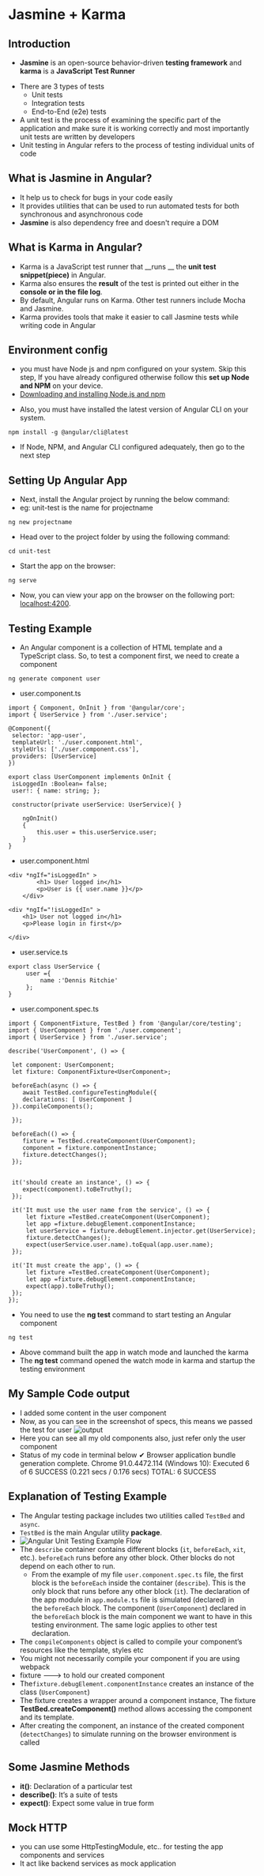 # Jasmine + Karma
## Introduction
*  __Jasmine__ is an open-source behavior-driven __testing framework__ and __karma__ is a __JavaScript Test Runner__
- There are 3 types of tests
	-   Unit tests
	-   Integration tests
	-   End-to-End (e2e) tests
- A unit test is the process of examining the specific part of the application and make sure it is working correctly and most importantly unit tests are written by developers
- Unit testing in Angular refers to the process of testing individual units of code

 ## What is Jasmine in Angular?
 - It help us to check for bugs in your code easily
 - It provides utilities that can be used to run automated tests for both synchronous and asynchronous code
 - **Jasmine** is also dependency free and doesn't require a DOM

## What is Karma in Angular?
- Karma is a JavaScript test runner that __runs __  the __unit test snippet(piece)__ in Angular.
- Karma also ensures the __result__ of the test is printed out either in the __console or in the file log__.
- By default, Angular runs on Karma. Other test runners include Mocha and Jasmine.
- Karma provides tools that make it easier to call Jasmine tests while writing code in Angular

##  Environment config
*  you must have Node js and npm configured on your system. Skip this step, If you have already configured otherwise follow this __set up Node and NPM__ on your device.
*  [Downloading and installing Node.js and npm](https://docs.npmjs.com/downloading-and-installing-node-js-and-npm)
- Also, you must have installed the latest version of Angular CLI on your system.

```
npm install -g @angular/cli@latest
```

- If Node, NPM, and Angular CLI configured adequately, then go to the next step

## Setting Up Angular App
- Next, install the Angular project by running the below command:
- eg: unit-test is the name for projectname
```
ng new projectname 
```

- Head over to the project folder by using the following command:
```
cd unit-test
```

- Start the app on the browser:
```
ng serve 
```

- Now, you can view your app on the browser on the following port: [localhost:4200](http://localhost:4200/).

## Testing Example
- An Angular component is a collection of HTML template and a TypeScript class. So, to test a component first, we need to create a component

```
ng generate component user
```

- user.component.ts 

```
import { Component, OnInit } from '@angular/core';
import { UserService } from './user.service';
  
@Component({
 selector: 'app-user',
 templateUrl: './user.component.html',
 styleUrls: ['./user.component.css'],
 providers: [UserService]
})

export class UserComponent implements OnInit {
 isLoggedIn :Boolean= false;
 user!: { name: string; };

 constructor(private userService: UserService){ }

	ngOnInit()
	{
		this.user = this.userService.user;
	}
}
```

* user.component.html

```
<div *ngIf="isLoggedIn" >
 		<h1> User logged in</h1>
 		<p>User is {{ user.name }}</p>
	</div>

<div *ngIf="!isLoggedIn" >
 	<h1> User not logged in</h1>
 	<p>Please login in first</p>

</div>
```
* user.service.ts
```
export class UserService {
	 user ={ 
		 name :'Dennis Ritchie'
	 };
}
```
*   user.component.spec.ts

``` 
import { ComponentFixture, TestBed } from '@angular/core/testing';
import { UserComponent } from './user.component';
import { UserService } from './user.service';

describe('UserComponent', () => {

 let component: UserComponent;
 let fixture: ComponentFixture<UserComponent>;

 beforeEach(async () => {
 	await TestBed.configureTestingModule({
 	declarations: [ UserComponent ]
 }).compileComponents();

 });

 beforeEach(() => {
 	fixture = TestBed.createComponent(UserComponent);
 	component = fixture.componentInstance;
 	fixture.detectChanges();
 });

 
 it('should create an instance', () => {
 	expect(component).toBeTruthy();
 });

 it('It must use the user name from the service', () => {
	 let fixture =TestBed.createComponent(UserComponent);
	 let app =fixture.debugElement.componentInstance;
	 let userService = fixture.debugElement.injector.get(UserService);
	 fixture.detectChanges();
	 expect(userService.user.name).toEqual(app.user.name);
 });

 it('It must create the app', () => {
	 let fixture =TestBed.createComponent(UserComponent);
	 let app =fixture.debugElement.componentInstance;
	 expect(app).toBeTruthy();
 });
});
```

- You need to use the **ng test** command to start testing an Angular component

```
ng test
```

- Above command built the app in watch mode and launched the karma
- The **ng test** command opened the watch mode in karma and startup the testing environment

## My Sample Code output
* I added some content in the user component
*  Now, as you can see in the screenshot of specs, this means we passed the test for user
 ![output](https://user-images.githubusercontent.com/55552785/125243815-34360400-e30c-11eb-9ce0-c295eab1bfa9.JPG)
* Here you can see all my old components also, just refer only the user component 
*  Status of my code in terminal below
 ✔ Browser application bundle generation complete.
Chrome 91.0.4472.114 (Windows 10): Executed 6 of 6 SUCCESS (0.221 secs / 0.176 secs)
TOTAL: 6 SUCCESS

## Explanation of Testing Example

- The Angular testing package includes two utilities called `TestBed` and `async`. 
- `TestBed` is the main Angular utility __package__.
- ![Angular Unit Testing Example Flow](https://blog.logrocket.com/wp-content/uploads/2018/10/angular-unit-testing-example-flow.jpeg)
- The `describe` container contains different blocks (`it`, `beforeEach`, `xit`, etc.). `beforeEach` runs before any other block. Other blocks do not depend on each other to run.
	- From the example of my file `user.component.spec.ts` file, the first block is the `beforeEach` inside the container (`describe`). This is the only block that runs before any other block (`it`). The declaration of the app module in `app.module.ts` file is simulated (declared) in the `beforeEach` block. The component (`UserComponent`) declared in the `beforeEach` block is the main component we want to have in this testing environment. The same logic applies to other test declaration.
- The `compileComponents` object is called to compile your component’s resources like the template, styles etc
-  You might not necessarily compile your component if you are using webpack
-  fixture ---> to hold our created component 
-  The`fixture.debugElement.componentInstance` creates an instance of the class (`UserComponent`) 
-  The fixture creates a wrapper around a component instance, The fixture **TestBed.createComponent()** method allows accessing the component and its template.
-  After creating the component, an instance of the created component (`detectChanges`) to simulate running on the browser environment is called

## Some Jasmine Methods
-	**it()**: Declaration of a particular test
-   **describe()**: It’s a suite of tests
-   **expect()**: Expect some value in true form

## Mock HTTP 
* you can use some HttpTestingModule, etc..  for testing the app components and services
* It act like backend services as mock application
